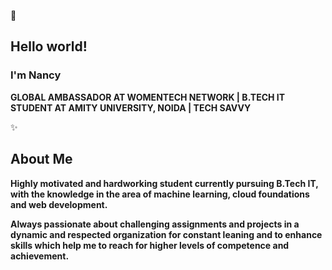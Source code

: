 👋 <h2> Hello world! </h2>

<h3>I'm Nancy</h3>

<strong> GLOBAL AMBASSADOR AT WOMENTECH NETWORK | B.TECH IT STUDENT AT AMITY UNIVERSITY, NOIDA | TECH SAVVY </strong>

✨<h2> About Me </h2>

<strong> Highly motivated and hardworking student currently pursuing B.Tech IT, with the knowledge in the area of machine learning, cloud foundations and web development.

Always passionate about challenging assignments and projects in a dynamic and respected organization for constant leaning and to enhance skills which help me to reach for higher levels of competence and achievement. </strong>


